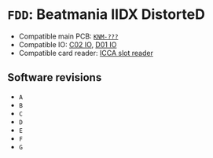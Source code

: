 # `FDD`: Beatmania IIDX DistorteD

* Compatible main PCB: [`KNM-???`](../boards.md#knm-???)
* Compatible IO: [C02 IO](../io.md#c02-io), [D01 IO](../io.md#d01-io)
* Compatible card reader: [ICCA slot reader](../io.md#icca)

## Software revisions

* `A`
* `B`
* `C`
* `D`
* `E`
* `F`
* `G`
